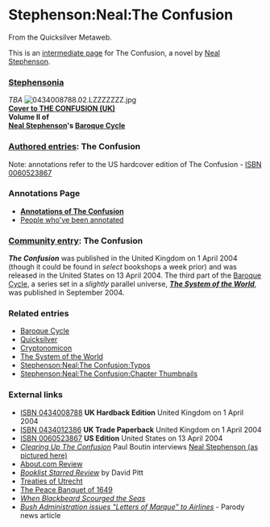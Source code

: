 # Stephenson:Neal:The Confusion

From the Quicksilver Metaweb.

This is an [intermediate page](/metaweb-intermediate-page) for The Confusion, a novel by [Neal Stephenson](/user-nealstephenson).

### [Stephensonia](/stephensonia)


*TBA*
![0434008788.02.LZZZZZZZ.jpg](/https://web.archive.org/web/20060725165506im_/http://images-eu.amazon.com/images/P/0434008788.02.LZZZZZZZ.jpg)  
**[Cover to THE CONFUSION (UK)](/the-confusion)  
Volume II of  
[Neal Stephenson](/neal-stephenson)'s [Baroque Cycle](/stephenson-neal-baroque-cycle)**

### [Authored entries](/metaweb-authored-entry): The Confusion


Note: annotations refer to the US hardcover edition of The Confusion - [ISBN 0060523867](/)

### Annotations Page


* **[Annotations of The Confusion](/stephenson-neal-the-confusion-all-annotations-by-page-number)**
* [People who've been annotated](/the-confusion-s-dramatis-personæ)


### [Community entry](/metaweb-community-entry): The Confusion


***The Confusion*** was published in the United Kingdom on 1 April 2004 (though it could be found in *select* bookshops a week prior) and was released in the United States on 13 April 2004. The third part of the [Baroque Cycle](/stephenson-neal-baroque-cycle), a series set in a *slightly* parallel universe, ***[The System of the World](/stephenson-neal-the-system-of-the-world)***, was published in September 2004.

### Related entries


* [Baroque Cycle](/stephenson-neal-baroque-cycle)
* [Quicksilver](/stephenson-neal-quicksilver)
* [Cryptonomicon](/stephenson-neal-cryptonomicon)
* [The System of the World](/stephenson-neal-the-system-of-the-world)
* [Stephenson:Neal:The Confusion:Typos](/stephenson-neal-the-confusion-typos)
* [Stephenson:Neal:The Confusion:Chapter Thumbnails](/stephenson-neal-the-confusion-chapter-thumbnails)


### External links


* [ISBN 0434008788](/) **UK Hardback Edition** United Kingdom on 1 April 2004
* [ISBN 0434012386](/) **UK Trade Paperback** United Kingdom on 1 April 2004
* [ISBN 0060523867](/) **US Edition** United States on 13 April 2004
* [*Clearing Up The Confusion*](/http-www-wired-com-news-culture-0-1284-63050-00-html) Paul Boutin interviews [Neal Stephenson (as pictured here)](/http-a1112-g-akamai-net-7-1112-492-2002091452-www-wired-com-news-images-full-nealphoto-f-jpg)
* [About.com Review](/http-contemporarylit-about-com-cs-currentreviews-fr-theconfusion-htm)
* [*Booklist* *Starred Review*](/http-www-amazon-com-exec-obidos-tg-stores-detail-books-0060523867-reviews-104-8931055-5532701-00605238675123) by David Pitt
* [Treaties of Utrecht](/http-en2-wikipedia-org-wiki-treaty-of-utrecht-1713)
* [The Peace Banquet of 1649](/http-www-museen-nuernberg-de-english-fembohaus-e-pages-zeitreise-e-16-html)
* [*When Blackbeard Scourged the Seas*](/http-www-history-org-foundation-journal-blackbea-cfm)
* [*Bush Administration issues "Letters of Marque" to Airlines*](/http-watleyreview-com-2003-061703-1-html) - Parody news article
